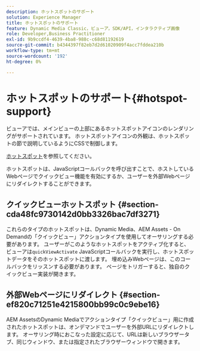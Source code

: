 ```yaml
---
description: ホットスポットのサポート
solution: Experience Manager
title: ホットスポットのサポート
feature: Dynamic Media Classic，ビューア，SDK/API，インタラクティブ画像
role: Developer,Business Practitioner
exl-id: 9b9ccdf4-4639-4ba8-988c-c68d81192619
source-git-commit: b4344397f82eb7d2d61020909f4acc7fddea210b
workflow-type: tm+mt
source-wordcount: '192'
ht-degree: 0%

---
```


# ホットスポットのサポート{#hotspot-support}

ビューアでは、メインビューの上部にあるホットスポットアイコンのレンダリングがサポートされています。 ホットスポットアイコンの外観は、ホットスポットの節で説明しているようにCSSで制御します。

[ホットスポット](../../c-html5-aem-asset-viewers/c-html5-aem-interactive-images/c-html5-aem-interactive-image-customizingviewer/r-html5-aem-int-image-customize-hotspots.md#reference-2ac3cc414ef2467390bf53145f1d8d74)を参照してください。

ホットスポットは、JavaScriptコールバックを呼び出すことで、ホストしているWebページでクイックビュー機能を有効にするか、ユーザーを外部Webページにリダイレクトすることができます。

## クイックビューホットスポット {#section-cda48fc9730142d0bb3326bac7df3271}

これらのタイプのホットスポットは、Dynamic Media、AEM Assets - On Demandの「クイックビュー」アクションタイプを使用してオーサリングする必要があります。 ユーザーがこのようなホットスポットをアクティブ化すると、ビューアは`quickViewActivate` JavaScriptコールバックを実行し、ホットスポットデータをそのホットスポットに渡します。 埋め込みWebページは、このコールバックをリッスンする必要があります。 ページをトリガーすると、独自のクイックビュー実装が開きます。

## 外部Webページにリダイレクト {#section-ef820c71251e4215800bb99c0c9ebe16}

AEM AssetsのDynamic Mediaでアクションタイプ「クイックビュー」用に作成されたホットスポットは、オンデマンドでユーザーを外部URLにリダイレクトします。 オーサリング時におこなった設定に応じて、URLは新しいブラウザータブ、同じウィンドウ、または指定されたブラウザーウィンドウで開きます。
